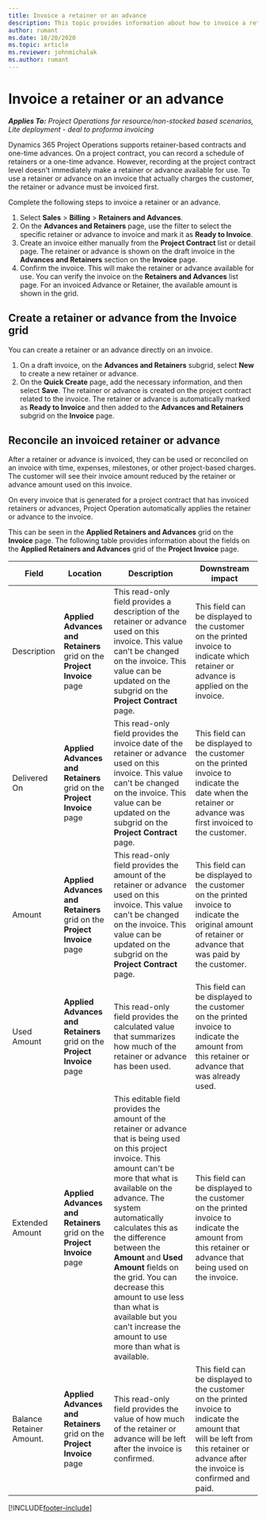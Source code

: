 ```yaml
---
title: Invoice a retainer or an advance
description: This topic provides information about how to invoice a retainer or an advance in Project Operations.
author: rumant
ms.date: 10/20/2020
ms.topic: article
ms.reviewer: johnmichalak
ms.author: rumant
---
```


# Invoice a retainer or an advance

_**Applies To:** Project Operations for resource/non-stocked based scenarios, Lite deployment - deal to proforma invoicing_

Dynamics 365 Project Operations supports retainer-based contracts and one-time advances. On a project contract, you can record a schedule of retainers or a one-time advance. However, recording at the project contract level doesn't immediately make a retainer or advance available for use. To use a retainer or advance on an invoice that actually charges the customer, the retainer or advance must be invoiced first.

Complete the following steps to invoice a retainer or an advance.

1. Select **Sales** > **Billing** > **Retainers and Advances**. 
2. On the **Advances and Retainers** page, use the filter to select the specific retainer or advance to invoice and mark it as **Ready to Invoice**.
3. Create an invoice either manually from the **Project Contract** list or detail page. The retainer or advance is shown on the draft invoice in the **Advances and Retainers** section on the **Invoice** page.
4. Confirm the invoice. This will make the retainer or advance available for use. You can verify the invoice on the **Retainers and Advances** list page. For an invoiced Advance or Retainer, the available amount is shown in the grid.

## Create a retainer or advance from the Invoice grid

You can create a retainer or an advance directly on an invoice.

1. On a draft invoice, on the **Advances and Retainers** subgrid, select **New** to create a new retainer or advance. 
2. On the **Quick Create** page, add the necessary information, and then select **Save**. The retainer or advance is created on the project contract related to the invoice. The retainer or advance is automatically marked as **Ready to Invoice** and then added to the **Advances and Retainers** subgrid on the **Invoice** page.

## Reconcile an invoiced retainer or advance

After a retainer or advance is invoiced, they can be used or reconciled on an invoice with time, expenses, milestones, or other project-based charges. The customer will see their invoice amount reduced by the retainer or advance amount used on this invoice.

On every invoice that is generated for a project contract that has invoiced retainers or advances, Project Operation automatically applies the retainer or advance to the invoice.

This can be seen in the **Applied Retainers and Advances** grid on the **Invoice** page. The following table provides information about the fields on the **Applied Retainers and Advances** grid of the **Project Invoice** page.

| Field | Location | Description | Downstream impact |
| --- | --- | --- | --- |
| Description | **Applied Advances and Retainers** grid on the **Project Invoice** page |This read-only field provides a description of the retainer or advance used on this invoice. This value can't be changed on the invoice. This value can be updated on the subgrid on the **Project Contract** page. | This field can be displayed to the customer on the printed invoice to indicate which retainer or advance is applied on the invoice. |
| Delivered On | **Applied Advances and Retainers** grid on the **Project Invoice** page  | This read-only field provides the invoice date of the retainer or advance used on this invoice. This value can't be changed on the invoice. This value can be updated on the subgrid on the **Project Contract** page. | This field can be displayed to the customer on the printed invoice to indicate the date when the retainer or advance was first invoiced to the customer. |
| Amount | **Applied Advances and Retainers** grid on the **Project Invoice** page  | This read-only field provides the amount of the retainer or advance used on this invoice. This value can't be changed on the invoice. This value can be updated on the subgrid on the **Project Contract** page. | This field can be displayed to the customer on the printed invoice to indicate the original amount of retainer or advance that was paid by the customer. |
| Used Amount | **Applied Advances and Retainers** grid on the **Project Invoice** page  | This read-only field provides the calculated value that summarizes how much of the retainer or advance has been used. | This field can be displayed to the customer on the printed invoice to indicate the amount from this retainer or advance that was already used. |
| Extended Amount | **Applied Advances and Retainers** grid on the **Project Invoice** page  | This editable field provides the amount of the retainer or advance that is being used on this project invoice. This amount can't be more that what is available on the advance. The system automatically calculates this as the difference between the **Amount** and **Used Amount** fields on the grid. You can decrease this amount to use less than what is available but you can't increase the amount to use more than what is available. | This field can be displayed to the customer on the printed invoice to indicate the amount from this retainer or advance that being used on the invoice. |
| Balance Retainer Amount. | **Applied Advances and Retainers** grid on the **Project Invoice** page  | This read-only field provides the value of how much of the retainer or advance will be left after the invoice is confirmed. | This field can be displayed to the customer on the printed invoice to indicate the amount that will be left from this retainer or advance after the invoice is confirmed and paid. |


[!INCLUDE[footer-include](../../includes/footer-banner.md)]